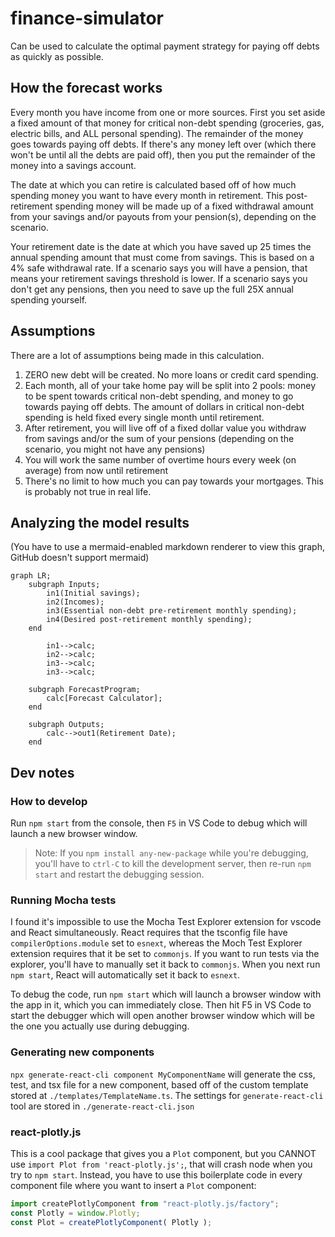 # finance-simulator

Can be used to calculate the optimal payment strategy for paying off debts as quickly as possible.

## How the forecast works

Every month you have income from one or more sources. First you set aside a fixed amount of that money for critical non-debt spending (groceries, gas, electric bills, and ALL personal spending). The remainder of the money goes towards paying off debts. If there's any money left over (which there won't be until all the debts are paid off), then you put the remainder of the money into a savings account.

The date at which you can retire is calculated based off of how much spending money you want to have every month in retirement. This post-retirement spending money will be made up of a fixed withdrawal amount from your savings and/or payouts from your pension(s), depending on the scenario.

Your retirement date is the date at which you have saved up 25 times the annual spending amount that must come from savings. This is based on a 4% safe withdrawal rate. If a scenario says you will have a pension, that means your retirement savings threshold is lower. If a scenario says you don't get any pensions, then you need to save up the full 25X annual spending yourself.

## Assumptions

There are a lot of assumptions being made in this calculation.

1. ZERO new debt will be created. No more loans or credit card spending.
1. Each month, all of your take home pay will be split into 2 pools: money to be spent towards critical non-debt spending, and money to go towards paying off debts. The amount of dollars in critical non-debt spending is held fixed every single month until retirement.
1. After retirement, you will live off of a fixed dollar value you withdraw from savings and/or the sum of your pensions (depending on the scenario, you might not have any pensions)
1. You will work the same number of overtime hours every week (on average) from now until retirement
1. There's no limit to how much you can pay towards your mortgages. This is probably not true in real life.

## Analyzing the model results
(You have to use a mermaid-enabled markdown renderer to view this graph, GitHub doesn't support mermaid)
```mermaid
graph LR;
	subgraph Inputs;
        in1(Initial savings);
        in2(Incomes);
        in3(Essential non-debt pre-retirement monthly spending);
        in4(Desired post-retirement monthly spending);
    end

        in1-->calc;
        in2-->calc;
        in3-->calc;
        in3-->calc;

    subgraph ForecastProgram;
    	calc[Forecast Calculator];
    end

    subgraph Outputs;
    	calc-->out1(Retirement Date);
    end
```

## Dev notes
### How to develop
Run `npm start` from the console, then `F5` in VS Code to debug which will launch a new browser window.
> Note: If you `npm install any-new-package` while you're debugging, you'll have to `ctrl-C` to kill the development server, then re-run `npm start` and restart the debugging session.

### Running Mocha tests
I found it's impossible to use the Mocha Test Explorer extension for vscode and React simultaneously. React requires that the tsconfig file have `compilerOptions.module` set to `esnext`, whereas the Moch Test Explorer extension requires that it be set to `commonjs`. If you want to run tests via the explorer, you'll have to manually set it back to `commonjs`. When you next run `npm start`, React will automatically set it back to `esnext`.

To debug the code, run `npm start` which will launch a browser window with the app in it, which you can immediately close. Then hit F5 in VS Code to start the debugger which will open another browser window which will be the one you actually use during debugging.

### Generating new components
`npx generate-react-cli component MyComponentName` will generate the css, test, and tsx file for a new component, based off of the custom template stored at `./templates/TemplateName.ts`. The settings for `generate-react-cli` tool are stored in `./generate-react-cli.json`

### react-plotly.js
This is a cool package that gives you a `Plot` component, but you CANNOT use `import Plot from 'react-plotly.js';`, that will crash node when you try to `npm start`.
Instead, you have to use this boilerplate code in every component file where you want to insert a `Plot` component:
```TypeScript
import createPlotlyComponent from "react-plotly.js/factory";
const Plotly = window.Plotly;
const Plot = createPlotlyComponent( Plotly );
```
